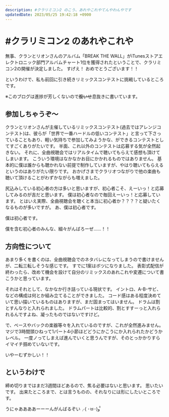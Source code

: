 ```yaml
---
description: #クラリミコン2 のこう、あれやこれやてんやわんやです
updatedDate: 2023/05/25 19:42:18 +0900
---
```


# #クラリミコン2 のあれやこれや

無事、クランとリオンさんのアルバム「BREAK THE WALL」がiTunesストアエレクトロニック部門アルバムチャート1位を獲得されたということで、クラリミコン2の開催が決定しました。
すげえ！
おめでとうございます！！

というわけで、私も前回に引き続きリミックスコンテストに挑戦しているところです。

※このブログは進捗が芳しくないので<strike>腹いせ</strike>息抜きに書いています。

## 参加しちゃうぞ～

クランとリオンさんが主催しているリミックスコンテスト(過去ではアレンジコンテスト)は、彼らが「世界で一番ハードルの低いコンテスト」と言って下さっていることもあり、軽い気持ちで参加してみようかな、ができるコンテストとしてすごくありがたいです。
半面、これ以外のコンテストは応募する気が全然起きない。
それに、全曲視聴会ではリアルタイムで聴いてもらえて感想も頂けてしまいます。
こういう環境はなかなかお目にかかれるものではありません。
基本的に僕は誰からも聴かれない前提で制作していますが、やはり聴いてもらえるというのはありがたい限りです。
おかげさまでクラリオつながりで他の楽曲も聴いて頂けることがわずかながらも増えました。

尻込みしている初心者の方は多いと思いますが、初心者こそ、えーいっ！と応募してみるのが吉だと思います。
僕は初心者なので毎回えーいっ！と応募しています。
とはいえ実際、全曲視聴会を聴くと本当に初心者か？？？？と疑いたくなるものが多いですが。
あ、僕は初心者です。

僕は初心者です。

僕を含む初心者のみんな、細々がんばろーぜ……！！


## 方向性について

あまり多くを書くのは、全曲視聴会でのネタバレになってしまうので書けませんが、二転三転しそうな感じです。
すでに1案はボツになりました。
表彰式配信が終わったら、改めて機会を設けて自分のリミックスのあれこれや変遷について書こうかと思っています。

それはそれとして、なかなか行き詰っている現状です。
イントロ、A-B-サビ、などの構成は何とか組み立てることができました。
コード感はある程度決めていて思い描いているものはありますが、まだ固まってはいません。
ドラムは割とすんなりと入れられました。
ドラムパートは比較的、割とすすーっと入れられるんですよね、凝ったものではないですけど。

で、ベースやバックの楽器等々を入れているのですが、これが全然進みません。
マジで3時間頭ひねって1パート4小節ほどどうにかこうにか入れられたかどうかレベル。
一度ノってしまえば進んでいくと思うんですが、そのとっかかりすらイマイチ掴めていないです。

いやーむずかしい！！

## というわけで

締め切りまではまだ3週間ほどあるので、焦る必要はないと思います。
思いたいです。
出来たところまで、とは言うものの、それなりには形にしたいところです。

うにゃああああーーーんがんばるぞい╭( ･ㅂ･)و ̑̑ 
